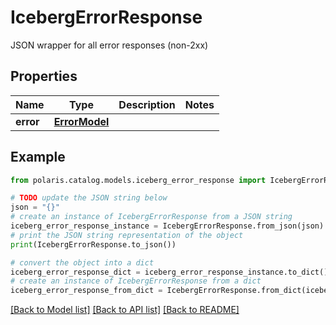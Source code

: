 <!--

 Licensed to the Apache Software Foundation (ASF) under one
 or more contributor license agreements.  See the NOTICE file
 distributed with this work for additional information
 regarding copyright ownership.  The ASF licenses this file
 to you under the Apache License, Version 2.0 (the
 "License"); you may not use this file except in compliance
 with the License.  You may obtain a copy of the License at

   http://www.apache.org/licenses/LICENSE-2.0

 Unless required by applicable law or agreed to in writing,
 software distributed under the License is distributed on an
 "AS IS" BASIS, WITHOUT WARRANTIES OR CONDITIONS OF ANY
 KIND, either express or implied.  See the License for the
 specific language governing permissions and limitations
 under the License.

-->
# IcebergErrorResponse

JSON wrapper for all error responses (non-2xx)

## Properties

Name | Type | Description | Notes
------------ | ------------- | ------------- | -------------
**error** | [**ErrorModel**](ErrorModel.md) |  | 

## Example

```python
from polaris.catalog.models.iceberg_error_response import IcebergErrorResponse

# TODO update the JSON string below
json = "{}"
# create an instance of IcebergErrorResponse from a JSON string
iceberg_error_response_instance = IcebergErrorResponse.from_json(json)
# print the JSON string representation of the object
print(IcebergErrorResponse.to_json())

# convert the object into a dict
iceberg_error_response_dict = iceberg_error_response_instance.to_dict()
# create an instance of IcebergErrorResponse from a dict
iceberg_error_response_from_dict = IcebergErrorResponse.from_dict(iceberg_error_response_dict)
```
[[Back to Model list]](../README.md#documentation-for-models) [[Back to API list]](../README.md#documentation-for-api-endpoints) [[Back to README]](../README.md)


